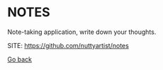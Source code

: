 # NOTES
 
 Note-taking application, write down your thoughts.
 
 SITE: https://github.com/nuttyartist/notes

 [Go back](https://portable-linux-apps.github.io/apps.html)
